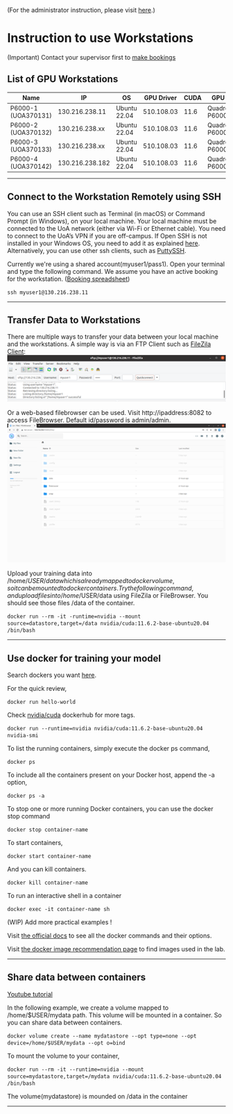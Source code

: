 (For the administrator instruction, please visit [here](ADMINISTRATOR.md).)

# Instruction to use Workstations
(Important) Contact your supervisor first to [make bookings](https://docs.google.com/spreadsheets/d/1zhHadk0wmTiC-7sPKSpjd_AZx0OvK8aj4Ujtha3rbNA/edit?usp=sharing)

## List of GPU Workstations
| Name                | IP              | OS           | GPU Driver  | CUDA | GPU          | GPU Mem  |
| ------------------  | --------------- | ------------ | ----------- | ---- | ------------ | -------- |
| P6000-1 (UOA370131) | 130.216.238.11  | Ubuntu 22.04 | 510.108.03  | 11.6 | Quadro P6000 | 24576MiB |
| P6000-2 (UOA370132) | 130.216.238.xx  | Ubuntu 22.04 | 510.108.03  | 11.6 | Quadro P6000 | 24576MiB |
| P6000-3 (UOA370133) | 130.216.238.xx  | Ubuntu 22.04 | 510.108.03  | 11.6 | Quadro P6000 | 24576MiB |
| P6000-4 (UOA370142) | 130.216.238.182 | Ubuntu 22.04 | 510.108.03  | 11.6 | Quadro P6000 | 24576MiB |

--- 

## Connect to the Workstation Remotely using SSH
You can use an SSH client such as Terminal (in macOS) or Command
Prompt (in Windows), on your local machine. Your local machine must be connected to the UoA network (either via Wi-Fi or Ethernet cable). You need to connect to the UoA’s VPN if you are off-campus. If Open SSH is not installed in your Windows OS, you need to add it as explained [here](https://ittutorials.net/microsoft/windows-10/enable-ssh-windows-10-command-prompt/). Alternatively, you can use other ssh clients, such as [PuttySSH](https://www.putty.org/).

Currently we're using a shared account(myuser1/pass1). Open your terminal and type the following command. We assume you have an active booking for the workstation. ([Booking spreadsheet](https://docs.google.com/spreadsheets/d/1zhHadk0wmTiC-7sPKSpjd_AZx0OvK8aj4Ujtha3rbNA/edit?usp=sharing))
```
ssh myuser1@130.216.238.11
```

---

## Transfer Data to Workstations
There are multiple ways to transfer your data between your local machine and the workstations. A simple way is via an FTP Client such as [FileZila Client](https://filezilla-project.org/):
![home](screenshot/filezilla.png)

Or a web-based filebrowser can be used. Visit http://ipaddress:8082 to access FileBrowser. Default id/password is admin/admin.
![home](screenshot/filebrowser1.png)

Upload your training data into /home/$USER/data which is already mapped to docker volume, so it can be mounted to docker containers. Try the following command, and upload files into /home/$USER/data using FileZila or FileBrowser. You should see those files /data of the container. 

```
docker run --rm -it -runtime=nvidia --mount source=datastore,target=/data nvidia/cuda:11.6.2-base-ubuntu20.04 /bin/bash
```

---

## Use docker for training your model
Search dockers you want [here](https://hub.docker.com/).

For the quick review, 
```
docker run hello-world
```
Check [nvidia/cuda](https://hub.docker.com/r/nvidia/cuda) dockerhub for more tags. 
```
docker run --runtime=nvidia nvidia/cuda:11.6.2-base-ubuntu20.04 nvidia-smi
```

To list the running containers, simply execute the docker ps command, 
```
docker ps
```
To include all the containers present on your Docker host, append the -a option, 
```
docker ps -a
```
To stop one or more running Docker containers, you can use the docker stop command
```
docker stop container-name
```
To start containers, 
```
docker start container-name
```
And you can kill containers. 
```
docker kill container-name
```
To run an interactive shell in a container
```
docker exec -it container-name sh
```

(WIP) Add more practical examples !

Visit [the official docs](https://docs.docker.com/engine/reference/run/) to see all the docker commands and their options. 

Visit [the docker image recommendation page](RECOMMENDATIONS.md) to find images used in the lab. 

---

## Share data between containers 
[Youtube tutorial](https://www.youtube.com/watch?v=OrQLrqQm4M0)

In the following example, we create a volume mapped to /home/$USER/mydata path. This volume will be mounted in a container. So you can share data between containers. 
```
docker volume create --name mydatastore --opt type=none --opt device=/home/$USER/mydata --opt o=bind
```
To mount the volume to your container,
```
docker run --rm -it --runtime=nvidia --mount source=mydatastore,target=/mydata nvidia/cuda:11.6.2-base-ubuntu20.04 /bin/bash
```
The volume(mydatastore) is mounded on /data in the container

---

